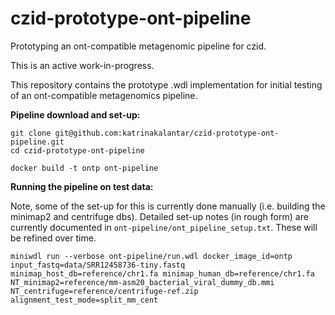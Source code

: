 # czid-prototype-ont-pipeline
Prototyping an ont-compatible metagenomic pipeline for czid. 

This is an active work-in-progress.

This repository contains the prototype .wdl implementation for initial testing of an ont-compatible metagenomics pipeline.

**Pipeline download and set-up:**

```
git clone git@github.com:katrinakalantar/czid-prototype-ont-pipeline.git
cd czid-prototype-ont-pipeline

docker build -t ontp ont-pipeline
```

**Running the pipeline on test data:**

Note, some of the set-up for this is currently done manually (i.e. building the minimap2 and centrifuge dbs). Detailed set-up notes (in rough form) are currently documented in `ont-pipeline/ont_pipeline_setup.txt`. These will be refined over time.


```
miniwdl run --verbose ont-pipeline/run.wdl docker_image_id=ontp input_fastq=data/SRR12458736-tiny.fastq minimap_host_db=reference/chr1.fa minimap_human_db=reference/chr1.fa NT_minimap2=reference/mm-asm20_bacterial_viral_dummy_db.mmi NT_centrifuge=reference/centrifuge-ref.zip alignment_test_mode=split_mm_cent
```
